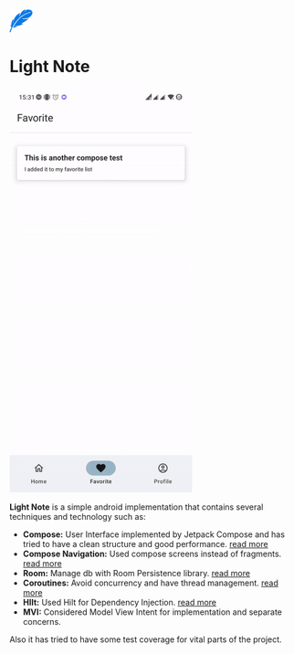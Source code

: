 <img src="readme/logo.svg" width="40">

# Light Note

![](readme/intro.gif)

**Light Note** is a simple android implementation that contains several techniques and technology such as:

- **Compose:** User Interface implemented by Jetpack Compose and has tried to have a clean structure and good performance. [read more](https://developer.android.com/develop)
- **Compose Navigation:** Used compose screens instead of fragments. [read more](https://developer.android.com/jetpack/compose/navigation)
- **Room:** Manage db with Room Persistence library. [read more](https://developer.android.com/training/data-storage/room)
- **Coroutines:** Avoid concurrency and have thread management. [read more](https://developer.android.com/kotlin/coroutines)
- **HIlt:** Used Hilt for Dependency Injection. [read more](https://developer.android.com/training/dependency-injection/hilt-android)
- **MVI:** Considered Model View Intent for implementation and separate concerns.

Also it has tried to have some test coverage for vital parts of the project.
